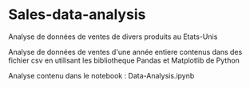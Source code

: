 # Sales-data-analysis
Analyse de données de ventes de divers produits au Etats-Unis

Analyse de données de ventes d'une année entiere contenus dans des fichier csv en utilisant les bibliotheque Pandas et Matplotlib de Python 

Analyse contenu dans le notebook : Data-Analysis.ipynb
